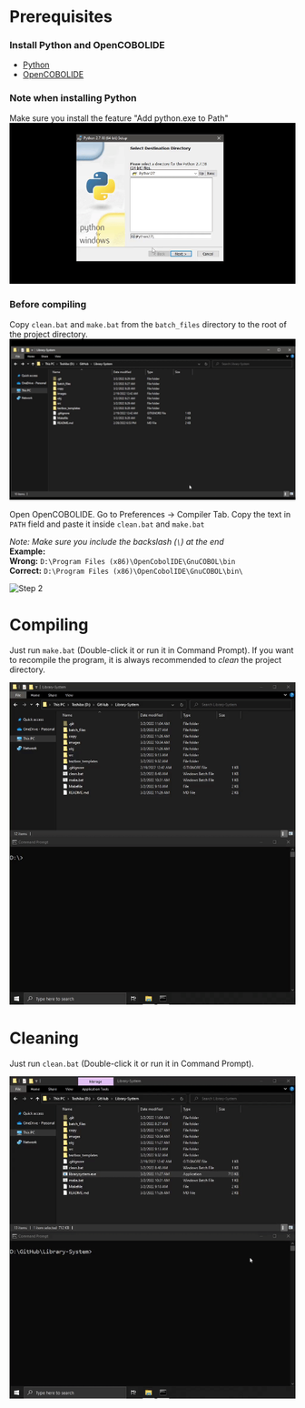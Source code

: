 # Prerequisites

### Install Python and OpenCOBOLIDE
- [Python](https://www.python.org/downloads/release/python-2718/)  
- [OpenCOBOLIDE](https://launchpad.net/cobcide/+download)  
  
### Note when installing Python
Make sure you install the feature "Add python.exe to Path"  
![Note when installing Python](https://github.com/jjsam07/Library-System/blob/main/images/note_when_installing_python.gif)
  
### Before compiling
Copy `clean.bat` and `make.bat` from the `batch_files` directory to the root of the project directory.  
![Step 1](https://github.com/jjsam07/Library-System/blob/main/images/step1.gif)
  
Open OpenCOBOLIDE. Go to Preferences -> Compiler Tab. Copy the text in `PATH` field and paste it inside `clean.bat` and `make.bat`  
  
*Note: Make sure you include the backslash (`\`) at the end*  
**Example:**  
**Wrong:** `D:\Program Files (x86)\OpenCobolIDE\GnuCOBOL\bin`  
**Correct:** `D:\Program Files (x86)\OpenCobolIDE\GnuCOBOL\bin\`  
  
![Step 2](https://github.com/jjsam07/Library-System/blob/main/images/step2.gif)
  
# Compiling
Just run `make.bat` (Double-click it or run it in Command Prompt). If you want to recompile the program, it is always recommended to *clean* the project directory.  
  
![Compiling](https://github.com/jjsam07/Library-System/blob/main/images/compiling.gif)  
  
# Cleaning
Just run `clean.bat` (Double-click it or run it in Command Prompt).  
  
![Cleaning](https://github.com/jjsam07/Library-System/blob/main/images/cleaning.gif)